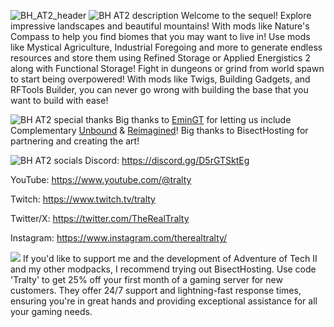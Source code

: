 ![BH_AT2_header](https://www.bisecthosting.com/images/CF/ADVENTURE_OF_TECH_II/BH_ADVENTURE_OF_TECH_II_Header.webp)
![BH AT2 description](https://www.bisecthosting.com/images/CF/ADVENTURE_OF_TECH_II/BH_ADVENTURE_OF_TECH_II_Description.webp)
Welcome to the sequel! Explore impressive landscapes and beautiful mountains! With mods like Nature's Compass to help you find biomes that you may want to live in! Use mods like Mystical Agriculture, Industrial Foregoing and more to generate endless resources and store them using Refined Storage or Applied Energistics 2 along with Functional Storage! Fight in dungeons or grind from world spawn to start being overpowered! With mods like Twigs, Building Gadgets, and RFTools Builder, you can never go wrong with building the base that you want to build with ease!

![BH AT2 special thanks](https://www.bisecthosting.com/images/CF/ADVENTURE_OF_TECH_II/BH_ADVENTURE_OF_TECH_II_Special%20Thanks.webp)
Big thanks to [EminGT](https://www.curseforge.com/members/emingt/projects) for letting us include Complementary [Unbound](https://www.curseforge.com/minecraft/shaders/complementary-unbound) & [Reimagined](https://www.curseforge.com/minecraft/shaders/complementary-reimagined)! Big thanks to BisectHosting for partnering and creating the art!

![BH AT2 socials](https://www.bisecthosting.com/images/CF/ADVENTURE_OF_TECH_II/BH_ADVENTURE_OF_TECH_II_Socials.webp)
Discord: https://discord.gg/D5rGTSktEg

YouTube: https://www.youtube.com/@tralty

Twitch: https://www.twitch.tv/tralty

Twitter/X: https://twitter.com/TheRealTralty

Instagram: https://www.instagram.com/therealtralty/


[<img src="https://www.bisecthosting.com/images/CF/ADVENTURE_OF_TECH_II/BH_ADVENTURE_OF_TECH_II_Promo.webp">](https://bisecthosting.com/Tralty)
If you'd like to support me and the development of Adventure of Tech II and my other modpacks, I recommend trying out BisectHosting. Use code 'Tralty' to get 25% off your first month of a gaming server for new customers. They offer 24/7 support and lightning-fast response times, ensuring you're in great hands and providing exceptional assistance for all your gaming needs.
